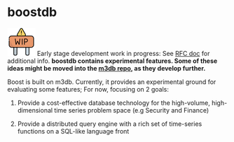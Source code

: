 # boostdb
<img src='https://github.com/rmravindran/boostdb/blob/main/wip.png' width='64'/> Early stage development work in progress: See [RFC doc](https://docs.google.com/document/d/1FCaXGIuEtUtW3GrZ_xgCeCqZ5sXcEHSM2TlOxsTafds/edit?usp=share_link) for additional info. **boostdb contains experimental features. Some of these ideas might be moved into the [m3db repo](https://github.com/m3db/m3), as they develop further.**

Boost is built on m3db. Currently, it provides an experimental ground for evaluating some features; For now, focusing on 2 goals:

1. Provide a cost-effective database technology for the high-volume, high-dimensional time series problem space (e.g Security and Finance)

2. Provide a distributed query engine with a rich set of time-series functions on a SQL-like language front

